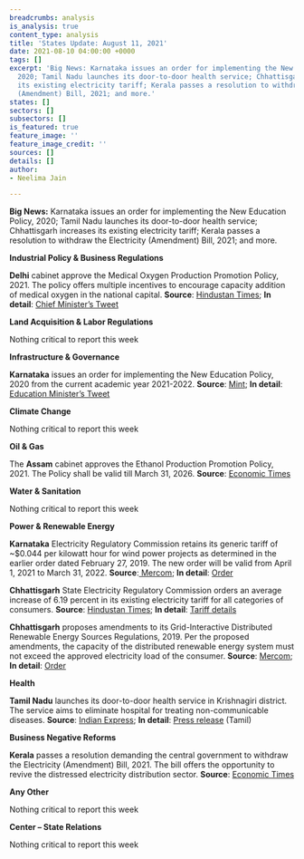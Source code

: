 ```yaml
---
breadcrumbs: analysis
is_analysis: true
content_type: analysis
title: 'States Update: August 11, 2021'
date: 2021-08-10 04:00:00 +0000
tags: []
excerpt: 'Big News: Karnataka issues an order for implementing the New Education Policy,
  2020; Tamil Nadu launches its door-to-door health service; Chhattisgarh increases
  its existing electricity tariff; Kerala passes a resolution to withdraw the Electricity
  (Amendment) Bill, 2021; and more.'
states: []
sectors: []
subsectors: []
is_featured: true
feature_image: ''
feature_image_credit: ''
sources: []
details: []
author:
- Neelima Jain

---
```

**Big News:** Karnataka issues an order for implementing the New Education Policy, 2020; Tamil Nadu launches its door-to-door health service; Chhattisgarh increases its existing electricity tariff; Kerala passes a resolution to withdraw the Electricity (Amendment) Bill, 2021; and more.

**Industrial Policy & Business Regulations**

**Delhi** cabinet approve the Medical Oxygen Production Promotion Policy, 2021. The policy offers multiple incentives to encourage capacity addition of medical oxygen in the national capital. **Source**: [Hindustan Times](https://www.hindustantimes.com/cities/others/covid19-delhi-cabinet-approves-policy-to-make-city-oxygen-selfreliant-101628015492187.html); **In detail**: [Chief Minister’s Tweet](https://twitter.com/ArvindKejriwal/status/1422459391064739842?s=20)

**Land Acquisition & Labor Regulations**

Nothing critical to report this week

**Infrastructure & Governance**

**Karnataka** issues an order for implementing the New Education Policy, 2020 from the current academic year 2021-2022. **Source**: [Mint](https://www.livemint.com/news/india/karnataka-becomes-first-state-to-issue-order-implementing-nep-2020-minister-11628380103297.html); **In detail**: [Education Minister’s Tweet](https://twitter.com/drashwathcn/status/1424730187715911685?s=20)

**Climate Change**

Nothing critical to report this week

**Oil & Gas**

The **Assam** cabinet approves the Ethanol Production Promotion Policy, 2021. The Policy shall be valid till March 31, 2026. **Source**: [Economic Times](https://energy.economictimes.indiatimes.com/news/oil-and-gas/assam-government-approves-ethanol-production-promotion-policy/85088848)

**Water & Sanitation**

Nothing critical to report this week

**Power & Renewable Energy**

**Karnataka** Electricity Regulatory Commission retains its generic tariff of \~$0.044 per kilowatt hour for wind power projects as determined in the earlier order dated February 27, 2019. The new order will be valid from April 1, 2021 to March 31, 2022. **Source**:[ Mercom](https://mercomindia.com/karnataka-retains-generic-tariff-for-wind-projects/); **In detail**: [Order](https://karunadu.karnataka.gov.in/kerc/Documents/Determination%20of%20Generic%20Tariff%20for%20wind%20Power%20Project%20for%20FY%202020-21.pdf)

**Chhattisgarh** State Electricity Regulatory Commission orders an average increase of 6.19 percent in its existing electricity tariff for all categories of consumers. **Source**: [Hindustan Times](https://www.hindustantimes.com/cities/others/chhattisgarh-announces-6-19-hike-in-power-tariff-101628054619062.html); **In detail**: [Tariff details](http://www.cserc.gov.in/upload/upload_news/02-08-2021_16279086691.pdf)

**Chhattisgarh** proposes amendments to its Grid-Interactive Distributed Renewable Energy Sources Regulations, 2019. Per the proposed amendments, the capacity of the distributed renewable energy system must not exceed the approved electricity load of the consumer. **Source**: [Mercom](https://mercomindia.com/chhattisgarh-net-metering-distributed-renewable-systems-500-kw/); **In detail**: [Order](http://www.cserc.gov.in/upload/upload_news/05-08-2021_16281633561.pdf)

**Health**

**Tamil Nadu** launches its door-to-door health service in Krishnagiri district. The service aims to eliminate hospital for treating non-communicable diseases. **Source**: [Indian Express](https://indianexpress.com/article/cities/chennai/mk-stalin-launches-doorstep-healthcare-scheme-in-tamil-nadu-7439426/); **In detail**: [Press release](https://cms.tn.gov.in/sites/default/files/press_release/pr050821g.jpg) (Tamil)

**Business Negative Reforms**

**Kerala** passes a resolution demanding the central government to withdraw the Electricity (Amendment) Bill, 2021. The bill offers the opportunity to revive the distressed electricity distribution sector. **Source**: [Economic Times](https://energy.economictimes.indiatimes.com/news/power/kerala-assembly-passes-resolution-demanding-centre-to-withdraw-electricity-amendment-bill/85088624)

**Any Other**

Nothing critical to report this week

**Center – State Relations**

Nothing critical to report this week